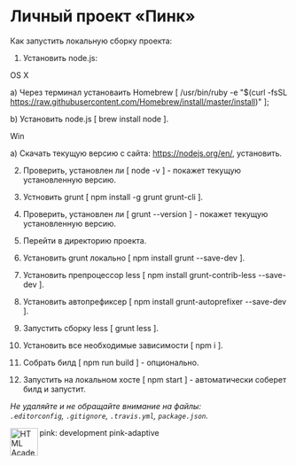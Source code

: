 # Личный проект «Пинк»

Как запустить локальную сборку проекта:

1. Установить node.js:

  OS X

  a) Через терминал установаить Homebrew [ /usr/bin/ruby -e "$(curl -fsSL https://raw.githubusercontent.com/Homebrew/install/master/install)" ];

  b) Установить node.js [ brew install node ].

  Win

  a) Скачать текущую версию с сайта: https://nodejs.org/en/, установить.

2. Проверить, установлен ли [ node -v ] - покажет текущую установленную версию.

3. Устновить grunt [ npm install -g grunt grunt-cli ].

4. Проверить, установлен ли [ grunt --version ] - покажет текущую установленную версию.

5. Перейти в директорию проекта.

6. Установить grunt локально [ npm install grunt --save-dev ].

7. Установить препроцессор less [ npm install grunt-contrib-less --save-dev ].

8. Установить автопрефиксер [ npm install grunt-autoprefixer --save-dev ].

9. Запустить сборку less [ grunt less ].

10. Установить все необходимые зависимости [ npm i ].

11. Собрать билд [ npm run build ] - опционально.

12. Запустить на локальном хосте [ npm start ] - автоматически соберет билд и запустит.




_Не удаляйте и не обращайте внимание на файлы:_<br>
_`.editorconfig`, `.gitignore`, `.travis.yml`, `package.json`._



<a href="https://htmlacademy.ru/intensive/adaptive"><img align="left" width="50" height="50" alt="HTML Academy" src="https://up.htmlacademy.ru/static/img/intensive/adaptive/logo-for-github.svg"></a>


[travis-image]: https://travis-ci.org/htmlacademy-adaptive/87862-pink.svg?branch=master
[travis-url]: https://travis-ci.org/htmlacademy-adaptive/87862-pink
[dependency-image]: https://david-dm.org/htmlacademy-adaptive/87862-pink.svg?style=flat-square
[dependency-url]: https://david-dm.org/htmlacademy-adaptive/87862-pink

pink: development pink-adaptive
